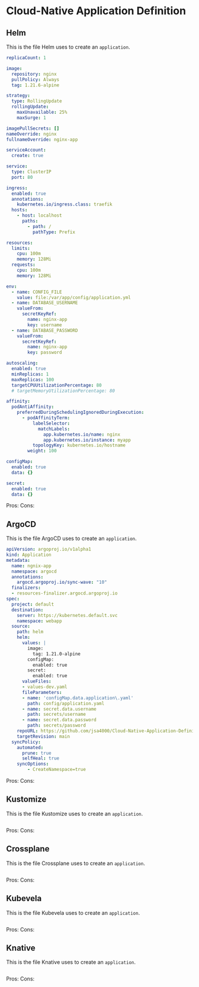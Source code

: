 # Cloud-Native Application Definition

## Helm

This is the file Helm uses to create an `application`.

```yaml
replicaCount: 1

image:
  repository: nginx
  pullPolicy: Always
  tag: 1.21.6-alpine

strategy:
  type: RollingUpdate
  rollingUpdate:
    maxUnavailable: 25%
    maxSurge: 1

imagePullSecrets: []
nameOverride: nginx
fullnameOverride: nginx-app

serviceAccount:
  create: true

service:
  type: ClusterIP
  port: 80

ingress:
  enabled: true
  annotations: 
    kubernetes.io/ingress.class: traefik
  hosts:
    - host: localhost
      paths:
        - path: /
          pathType: Prefix

resources:
  limits:
    cpu: 100m
    memory: 128Mi
  requests:
    cpu: 100m
    memory: 128Mi

env:
  - name: CONFIG_FILE
    value: file:/var/app/config/application.yml
  - name: DATABASE_USERNAME
    valueFrom:
      secretKeyRef:
        name: nginx-app
        key: username
  - name: DATABASE_PASSWORD
    valueFrom:
      secretKeyRef:
        name: nginx-app
        key: password

autoscaling:
  enabled: true
  minReplicas: 1
  maxReplicas: 100
  targetCPUUtilizationPercentage: 80
  # targetMemoryUtilizationPercentage: 80

affinity:
  podAntiAffinity:
    preferredDuringSchedulingIgnoredDuringExecution:
      - podAffinityTerm:
          labelSelector:
            matchLabels:
              app.kubernetes.io/name: nginx
              app.kubernetes.io/instance: myapp
          topologyKey: kubernetes.io/hostname
        weight: 100

configMap:
  enabled: true
  data: {}

secret:
  enabled: true
  data: {}
```

Pros:
Cons:

## ArgoCD

This is the file ArgoCD uses to create an `application`.

```yaml
apiVersion: argoproj.io/v1alpha1
kind: Application
metadata:
  name: ngnix-app
  namespace: argocd
  annotations:
    argocd.argoproj.io/sync-wave: "10"
  finalizers:
  - resources-finalizer.argocd.argoproj.io
spec:
  project: default
  destination:
    server: https://kubernetes.default.svc
    namespace: webapp
  source:
    path: helm
    helm:
      values: |
        image:
          tag: 1.21.0-alpine
        configMap:
          enabled: true
        secret:
          enabled: true
      valueFiles:
      - values-dev.yaml
      fileParameters:
      - name: 'configMap.data.application\.yaml'
        path: config/application.yaml
      - name: secret.data.username
        path: secrets/username
      - name: secret.data.password
        path: secrets/password
    repoURL: https://github.com/jsa4000/Cloud-Native-Application-Definition
    targetRevision: main
  syncPolicy:
    automated:
      prune: true
      selfHeal: true
    syncOptions:
        - CreateNamespace=true
```

Pros:
Cons:

## Kustomize

This is the file Kustomize uses to create an `application`.

```yaml

```

Pros:
Cons:

## Crossplane

This is the file Crossplane uses to create an `application`.

```yaml

```

Pros:
Cons:

## Kubevela

This is the file Kubevela uses to create an `application`.

```yaml

```

Pros:
Cons:

## Knative

This is the file Knative uses to create an `application`.

```yaml

```

Pros:
Cons: